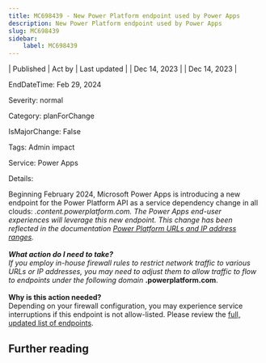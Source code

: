 ```yaml
---
title: MC698439 - New Power Platform endpoint used by Power Apps
description: New Power Platform endpoint used by Power Apps
slug: MC698439
sidebar:
    label: MC698439
---
```



| Published | Act by | Last updated |
| Dec 14, 2023 |  | Dec 14, 2023 |

EndDateTime: Feb 29, 2024

Severity: normal

Category: planForChange

IsMajorChange: False

Tags: Admin impact

Service: Power Apps

Details: 

Beginning February 2024, Microsoft Power Apps is introducing a new endpoint for the Power Platform API as a service dependency change in all clouds: *.content.powerplatform.com. The Power Apps end-user experiences will leverage this new endpoint. This change has been reflected in the documentation <a href="https://aka.ms/5866Link1">Power Platform URLs and IP address ranges</a>.<br><br>
<b>What action do I need to take?</b><br>
If you employ in-house firewall rules to restrict network traffic to various URLs or IP addresses, you may need to adjust them to allow traffic to flow to endpoints under the following domain <b>*.powerplatform.com</b>.<br><br><b>Why is this action needed?</b><br>
Depending on your firewall configuration, you may experience service interruptions if this endpoint is not allow-listed. Please review the <a href="https://aka.ms/5866Link2">full, updated list of endpoints</a>.

## Further reading
